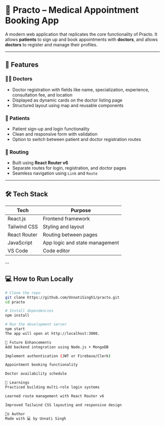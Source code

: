 # 🏥 Practo – Medical Appointment Booking App

A modern web application that replicates the core functionality of Practo. It allows **patients** to sign up and book appointments with **doctors**, and allows **doctors** to register and manage their profiles.

---

## 🚀 Features

### 👨‍⚕️ Doctors
- Doctor registration with fields like name, specialization, experience, consultation fee, and location
- Displayed as dynamic cards on the doctor listing page
- Structured layout using map and reusable components

### 👤 Patients
- Patient sign-up and login functionality
- Clean and responsive form with validation
- Option to switch between patient and doctor registration routes

### 🔁 Routing
- Built using **React Router v6**
- Separate routes for login, registration, and doctor pages
- Seamless navigation using `Link` and `Route`

---

## 🛠️ Tech Stack

| Tech           | Purpose                                |
|----------------|----------------------------------------|
| React.js       | Frontend framework                     |
| Tailwind CSS   | Styling and layout                     |
| React Router   | Routing between pages                  |
| JavaScript     | App logic and state management         |
| VS Code        | Code editor                            |

--

## 💻 How to Run Locally

```bash
# Clone the repo
git clone https://github.com/UnnatiSingh1/practo.git
cd practo

# Install dependencies
npm install

# Run the development server
npm start
The app will open at http://localhost:3000.

📌 Future Enhancements
Add backend integration using Node.js + MongoDB

Implement authentication (JWT or Firebase/Clerk)

Appointment booking functionality

Doctor availability schedule

🧠 Learnings
Practiced building multi-role login systems

Learned route management with React Router v6

Improved Tailwind CSS layouting and responsive design

🙋‍♀️ Author
Made with 💻 by Unnati Singh

